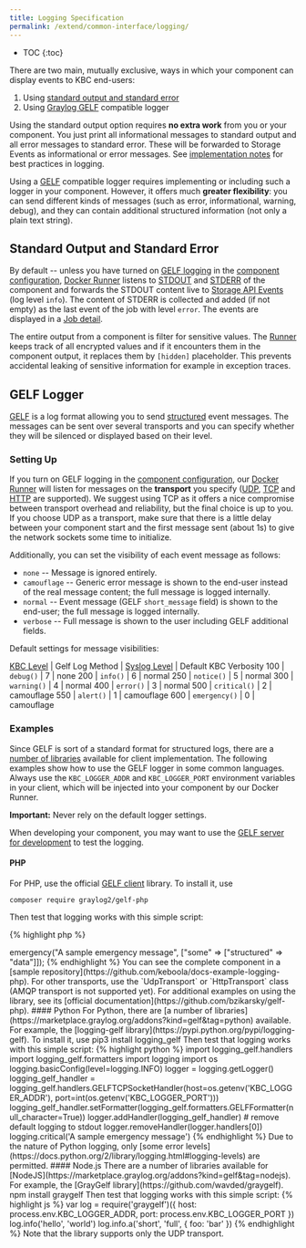```yaml
---
title: Logging Specification
permalink: /extend/common-interface/logging/
---
```


* TOC
{:toc}

There are two main, mutually exclusive, ways in which your component can display events to KBC end-users:

1. Using [standard output and standard error](https://en.wikipedia.org/wiki/Standard_streams)
2. Using [Graylog GELF](http://docs.graylog.org/en/2.0/pages/gelf.html) compatible logger

Using the standard output option requires **no extra work** from you or your component.
You just print all informational messages to standard output and all error messages to standard error.
These will be forwarded to Storage Events as informational or error messages. See
[implementation notes](/extend/component/implementation/) for best practices in logging.

Using a [GELF](http://docs.graylog.org/en/2.0/pages/gelf.html) compatible logger requires implementing or including
such a logger in your component. However, it offers much **greater flexibility**: you can send different
kinds of messages (such as error, informational, warning, debug), and they can contain additional
structured information (not only a plain text string).

## Standard Output and Standard Error
By default -- unless you have turned on [GELF logging](/extend/common-interface/logging/#gelf-logger) in the
[component configuration](https://components.keboola.com/),
[Docker Runner](/extend/docker-runner) listens to [STDOUT](https://en.wikipedia.org/wiki/Standard_streams#Standard_output_.28stdout.29)
and [STDERR](https://en.wikipedia.org/wiki/Standard_streams#Standard_error_.28stderr.29)
of the component and forwards the STDOUT content live to [Storage API Events](http://docs.keboola.apiary.io/#events)
(log level `info`). The content of STDERR is collected and added (if not empty) as the last event of the job with level `error`.
The events are displayed in a [Job detail](https://help.keboola.com/management/jobs/).

The entire output from a component is filter for sensitive values. The [Runner](/extend/docker-runner/)
keeps track of all encrypted values and if it encounters them in the component output, it replaces
them by `[hidden]` placeholder. This prevents accidental leaking of sensitive information for
example in exception traces.

## GELF Logger
[GELF](http://docs.graylog.org/en/2.0/pages/gelf.html) is a log format allowing you to
send [structured](http://docs.graylog.org/en/2.0/pages/gelf.html#gelf-format-specification) event messages.
The messages can be sent over several transports and you can specify whether they will be silenced or displayed based on their level.

### Setting Up
If you turn on GELF logging in the [component configuration](https://components.keboola.com/),
our [Docker Runner](/extend/docker-runner/) will listen
for messages on the **transport** you specify ([UDP](https://en.wikipedia.org/wiki/User_Datagram_Protocol),
[TCP](https://en.wikipedia.org/wiki/Transmission_Control_Protocol) and
[HTTP](https://en.wikipedia.org/wiki/Hypertext_Transfer_Protocol) are supported).
We suggest using TCP as it offers a nice compromise between transport overhead and reliability, but the final choice is up to you.
If you choose UDP as a transport, make sure that there is a little delay between your component start
and the first message sent (about 1s) to give the network sockets some time to initialize.

Additionally, you can set the visibility of each event message as follows:

- `none` -- Message is ignored entirely.
- `camouflage` -- Generic error message is shown to the end-user instead of the real message content; the full message is logged internally.
- `normal` -- Event message (GELF `short_message` field) is shown to the end-user; the full message is logged internally.
- `verbose` -- Full message is shown to the user including GELF additional fields.

Default settings for message visibilities:

[KBC Level](https://github.com/php-fig/fig-standards/blob/master/accepted/PSR-3-logger-interface.md#5-psrlogloglevel) | Gelf Log Method | [Syslog Level](https://en.wikipedia.org/wiki/Syslog#Severity_level) | Default KBC Verbosity
100 | `debug()` | 7 | none
200 | `info()`  | 6 | normal
250 | `notice()` | 5 | normal
300 | `warning()` | 4 | normal
400 | `error()` | 3 | normal
500 | `critical()` | 2 | camouflage
550 | `alert()` | 1 | camouflage
600 | `emergency()` | 0 | camouflage

### Examples
Since GELF is sort of a standard format for structured logs, there are a [number of libraries](https://marketplace.graylog.org/addons?kind=gelf)
available for client implementation. The following examples show how to use the GELF logger in some common languages.
Always use the `KBC_LOGGER_ADDR` and `KBC_LOGGER_PORT` environment variables in your client,
which will be injected into your component by our Docker Runner.

**Important:** Never rely on the default logger settings.

When developing your component, you may want to use the [GELF server for development](/extend/common-interface/logging/development/) to
test the logging.

#### PHP
For PHP, use the official [GELF client](https://github.com/bzikarsky/gelf-php) library. To install it, use

    composer require graylog2/gelf-php

Then test that logging works with this simple script:


{% highlight php %}
<?php

require("vendor/autoload.php");

$transport = new Gelf\Transport\TcpTransport(getenv('KBC_LOGGER_ADDR'), getenv('KBC_LOGGER_PORT'));
$logger = new \Gelf\Logger($transport);

$logger->emergency("A sample emergency message", ["some" => ["structured" => "data"]]);
{% endhighlight %}

You can see the complete component in
a [sample repository](https://github.com/keboola/docs-example-logging-php). For other transports, use the
`UdpTransport` or `HttpTransport` class (AMQP transport is not supported yet). For additional examples on using the library,
see its [official documentation](https://github.com/bzikarsky/gelf-php).

#### Python
For Python, there are [a number of libraries](https://marketplace.graylog.org/addons?kind=gelf&tag=python) available. For example, the [logging-gelf library](https://pypi.python.org/pypi/logging-gelf). To install it, use

    pip3 install logging_gelf

Then test that logging works with this simple script:

{% highlight python %}
import logging_gelf.handlers
import logging_gelf.formatters
import logging
import os

logging.basicConfig(level=logging.INFO)
logger = logging.getLogger()
logging_gelf_handler = logging_gelf.handlers.GELFTCPSocketHandler(host=os.getenv('KBC_LOGGER_ADDR'), port=int(os.getenv('KBC_LOGGER_PORT')))
logging_gelf_handler.setFormatter(logging_gelf.formatters.GELFFormatter(null_character=True))
logger.addHandler(logging_gelf_handler)

# remove default logging to stdout
logger.removeHandler(logger.handlers[0])

logging.critical('A sample emergency message')
{% endhighlight %}

Due to the nature of Python logging, only [some error levels](https://docs.python.org/2/library/logging.html#logging-levels) are
permitted.

#### Node.js
There are a number of libraries available for [NodeJS](https://marketplace.graylog.org/addons?kind=gelf&tag=nodejs).
For example, the [GrayGelf library](https://github.com/wavded/graygelf).

    npm install graygelf

Then test that logging works with this simple script:

{% highlight js %}
var log = require('graygelf')({
  host: process.env.KBC_LOGGER_ADDR,
  port: process.env.KBC_LOGGER_PORT
})

log.info('hello', 'world')
log.info.a('short', 'full', { foo: 'bar' })
{% endhighlight %}

Note that the library supports only the UDP transport.
